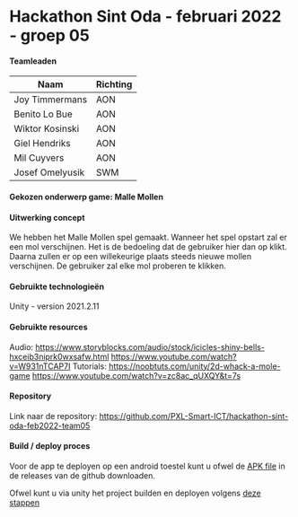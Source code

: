 # Hackathon Sint Oda - februari 2022 - groep 05

#### Teamleaden

Naam  | Richting
------------- | -------------
Joy Timmermans  | AON
Benito Lo Bue  | AON
Wiktor Kosinski  | AON
Giel Hendriks | AON
Mil Cuyvers | AON
Josef Omelyusik  | SWM

#### Gekozen onderwerp game: Malle Mollen

#### Uitwerking concept

We hebben het Malle Mollen spel gemaakt. Wanneer het spel opstart zal er een mol verschijnen. Het is de bedoeling dat de gebruiker hier dan op klikt. Daarna zullen er op een willekeurige plaats steeds nieuwe mollen verschijnen. De gebruiker zal elke mol proberen te klikken.

#### Gebruikte technologieën

Unity - version 2021.2.11

#### Gebruikte resources

Audio:
https://www.storyblocks.com/audio/stock/icicles-shiny-bells-hxceib3niprk0wxsafw.html
https://www.youtube.com/watch?v=W931nTCAP7I
Tutorials:
https://noobtuts.com/unity/2d-whack-a-mole-game
https://www.youtube.com/watch?v=zc8ac_qUXQY&t=7s

#### Repository

Link naar de repository:
https://github.com/PXL-Smart-ICT/hackathon-sint-oda-feb2022-team05

#### Build / deploy proces

Voor de app te deployen op een android toestel kunt u ofwel de [APK file](https://github.com/PXL-Smart-ICT/hackathon-sint-oda-feb2022-team05/releases) in de releases van de github downloaden.

Ofwel kunt u via unity het project builden en deployen volgens [deze stappen](https://youtu.be/Nb62z3J4A_A)
